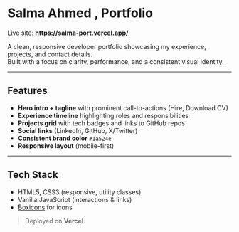 # Salma Ahmed , Portfolio

Live site: **https://salma-port.vercel.app/**

A clean, responsive developer portfolio showcasing my experience, projects, and contact details.  
Built with a focus on clarity, performance, and a consistent visual identity.

---

##  Features

- **Hero intro + tagline** with prominent call-to-actions (Hire, Download CV)
- **Experience timeline** highlighting roles and responsibilities
- **Projects grid** with tech badges and links to GitHub repos
- **Social links** (LinkedIn, GitHub, X/Twitter)
- **Consistent brand color** `#1a524e`
- **Responsive layout** (mobile-first)

---

##  Tech Stack

- HTML5, CSS3 (responsive, utility classes)
- Vanilla JavaScript (interactions & links)
- [Boxicons](https://boxicons.com/) for icons

> Deployed on **Vercel**.
